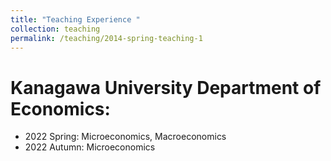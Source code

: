 ```yaml
---
title: "Teaching Experience "
collection: teaching
permalink: /teaching/2014-spring-teaching-1
---
```


Kanagawa University Department of Economics:
====== 
* 2022 Spring: Microeconomics, Macroeconomics
* 2022 Autumn: Microeconomics
